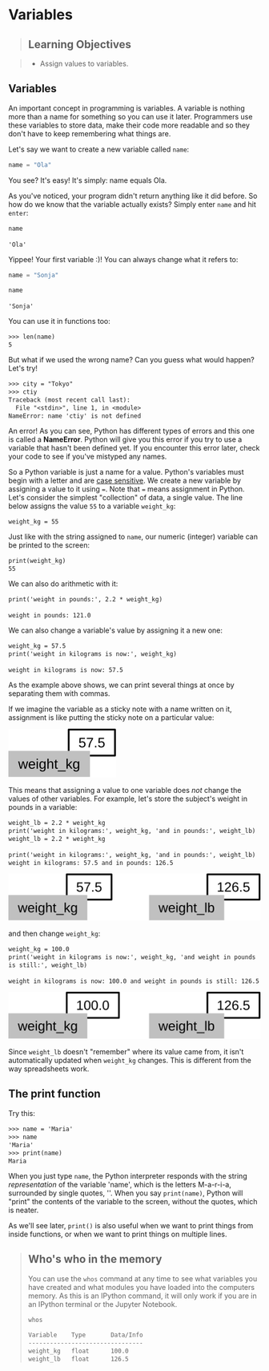 
# Variables

> ## Learning Objectives

> *   Assign values to variables.

## Variables

An important concept in programming is variables. A variable is nothing more than a name for something so you can use it later. Programmers use these variables to store data, make their code more readable and so they don't have to keep remembering what things are.

Let's say we want to create a new variable called `name`:

```python
name = "Ola"
```

You see? It's easy! It's simply: name equals Ola.

As you've noticed, your program didn't return anything like it did before. So how do we know that the variable actually exists? Simply enter `name` and hit `enter`:

```python
name
```
``
'Ola'
``

Yippee! Your first variable :)! You can always change what it refers to:

```python
name = "Sonja"
```
```python
name
```
``
'Sonja'
``

You can use it in functions too:

    >>> len(name)
    5

But what if we used the wrong name? Can you guess what would happen? Let's try!

    >>> city = "Tokyo"
    >>> ctiy
    Traceback (most recent call last):
      File "<stdin>", line 1, in <module>
    NameError: name 'ctiy' is not defined

An error! As you can see, Python has different types of errors and this one is called a **NameError**. Python will give you this error if you try to use a variable that hasn't been defined yet. If you encounter this error later, check your code to see if you've mistyped any names.


So a Python variable is just a name for a value. Python's variables must begin with a letter and are [case sensitive](reference.html#case-sensitive).
We create a new variable by assigning a value to it using `=`. Note that `=` means assignment in Python. 
Let's consider the simplest "collection" of data, a single value. The line below assigns the value `55` to a variable `weight_kg`:

    weight_kg = 55


Just like with the string assigned to `name`, our numeric (integer) variable can be printed to the screen:


    print(weight_kg)
    55


We can also do arithmetic with it:

    print('weight in pounds:', 2.2 * weight_kg)

    weight in pounds: 121.0


We can also change a variable's value by assigning it a new one:


    weight_kg = 57.5
    print('weight in kilograms is now:', weight_kg)

    weight in kilograms is now: 57.5


As the example above shows,
we can print several things at once by separating them with commas.

If we imagine the variable as a sticky note with a name written on it,
assignment is like putting the sticky note on a particular value:

![Variables as Sticky Notes](../fig/python-sticky-note-variables-01.svg)

This means that assigning a value to one variable does *not* change the values of other variables.
For example,
let's store the subject's weight in pounds in a variable:


    weight_lb = 2.2 * weight_kg
    print('weight in kilograms:', weight_kg, 'and in pounds:', weight_lb)
    weight_lb = 2.2 * weight_kg
    
    print('weight in kilograms:', weight_kg, 'and in pounds:', weight_lb)
    weight in kilograms: 57.5 and in pounds: 126.5


![Creating Another Variable](../fig/python-sticky-note-variables-02.svg)

and then change `weight_kg`:


    weight_kg = 100.0
    print('weight in kilograms is now:', weight_kg, 'and weight in pounds is still:', weight_lb)

    weight in kilograms is now: 100.0 and weight in pounds is still: 126.5

![Updating a Variable](../fig/python-sticky-note-variables-03.svg)

Since `weight_lb` doesn't "remember" where its value came from,
it isn't automatically updated when `weight_kg` changes.
This is different from the way spreadsheets work.


## The print function

Try this:

    >>> name = 'Maria'
    >>> name
    'Maria'
    >>> print(name)
    Maria

When you just type `name`, the Python interpreter responds with the string *representation* of the variable 'name', which is the letters M-a-r-i-a, surrounded by single quotes, ''. When you say `print(name)`, Python will "print" the contents of the variable to the screen, without the quotes, which is neater.

As we'll see later, `print()` is also useful when we want to print things from inside functions, or when we want to print things on multiple lines.

> ## Who's who in the memory
>
>You can use the `whos` command at any time to see what variables you have created and what modules you have loaded into the computers memory. As this is an IPython command, it will only work if you are in an IPython terminal or the Jupyter Notebook. 
>
>~~~ {.python}
>whos
>~~~
>~~~ {.output}
>Variable    Type       Data/Info
>--------------------------------
>weight_kg   float      100.0
>weight_lb   float      126.5
>~~~